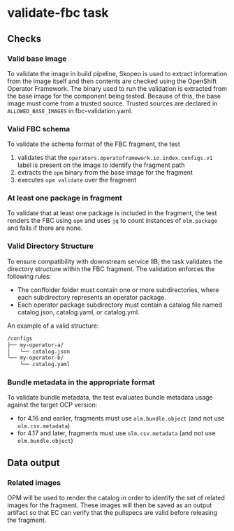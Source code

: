 # validate-fbc task

## Checks
### Valid base image
To validate the image in build pipeline, Skopeo is used to extract
information from the image itself and then contents are checked using the OpenShift Operator Framework.  The binary
used to run the validation is extracted from the base image for the component being tested.  Because of this, the
base image must come from a trusted source.  Trusted sources are declared in `ALLOWED_BASE_IMAGES` in fbc-validation.yaml.

### Valid FBC schema
To validate the schema format of the FBC fragment, the test
1. validates that the `operators.operatoframework.io.index.configs.v1` label is present on the image to identify the fragment path
2. extracts the `opm` binary from the base image for the fragment
3. executes `opm validate` over the fragment

### At least one package in fragment
To validate that at least one package is included in the fragment, the test renders the FBC using `opm` and uses `jq` to count instances of `olm.package` and fails if there are none.

### Valid Directory Structure
To ensure compatibility with downstream service IIB, the task validates the directory structure within the FBC fragment. The validation enforces the following rules:

- The conffolder folder must contain one or more subdirectories, where each subdirectory represents an operator package.
- Each operator package subdirectory must contain a catalog file named catalog.json, catalog.yaml, or catalog.yml.

An example of a valid structure:
```bash
/configs
├── my-operator-a/
│   └── catalog.json
└── my-operator-b/
    └── catalog.yaml
```

### Bundle metadata in the appropriate format
To validate bundle metadata, the test evaluates bundle metadata usage against the target OCP version:
- for 4.16 and earlier, fragments must use `olm.bundle.object` (and not use `olm.csv.metadata`)
- for 4.17 and later, fragments must use `olm.csv.metadata` (and not use `olm.bundle.object`)

## Data output
### Related images

OPM will be used to render the catalog in order to identify the set of related images for the fragment.
These images will then be saved as an output artifact so that EC can verify that the pullspecs are valid
before releasing the fragment.